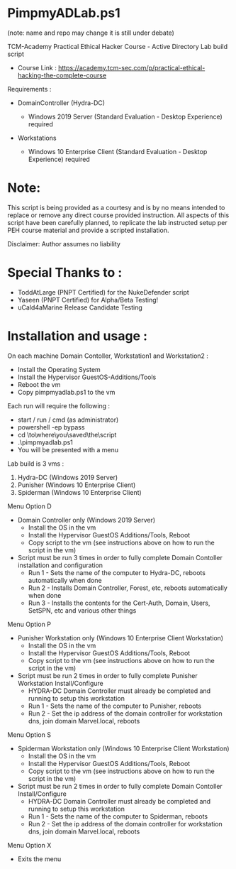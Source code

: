 # PimpmyADLab.ps1 
  (note: name and repo may change it is still under debate)

TCM-Academy Practical Ethical Hacker Course - Active Directory Lab build script
- Course Link : https://academy.tcm-sec.com/p/practical-ethical-hacking-the-complete-course

Requirements : 
- DomainController (Hydra-DC)
    - Windows 2019 Server (Standard Evaluation - Desktop Experience) required
 
- Workstations
    - Windows 10 Enterprise Client (Standard Evaluation - Desktop Experience) required

# Note: 
 This script is being provided as a courtesy and is by no means intended to replace 
 or remove any direct course provided instruction. All aspects of this script have 
 been carefully planned, to replicate the lab instructed setup per PEH course material
 and provide a scripted installation.

 Disclaimer: Author assumes no liability
 
# Special Thanks to :
  - ToddAtLarge (PNPT Certified) for the NukeDefender script 
  - Yaseen (PNPT Certified) for Alpha/Beta Testing!
  - uCald4aMarine Release Candidate Testing

# Installation and usage : 
 On each machine Domain Contoller, Workstation1 and Workstation2 : 
 - Install the Operating System
 - Install the Hypervisor GuestOS-Additions/Tools
 - Reboot the vm
 - Copy pimpmyadlab.ps1 to the vm
  
Each run will require the following :
- start / run / cmd (as administrator)
- powershell -ep bypass 
- cd \to\where\you\saved\the\script
- .\pimpmyadlab.ps1
- You will be presented with a menu

 Lab build is 3 vms :
 1. Hydra-DC  (Windows 2019 Server) 
 2. Punisher  (Windows 10 Enterprise Client)
 3. Spiderman (Windows 10 Enterprise Client)

Menu Option D 
- Domain Controller only (Windows 2019 Server)
  - Install the OS in the vm 
  - Install the Hypervisor GuestOS Additions/Tools, Reboot
  - Copy script to the vm (see instructions above on how to run the script in the vm)
- Script must be run 3 times in order to fully complete Domain Contoller installation and configuration
  - Run 1 - Sets the name of the computer to Hydra-DC, reboots automatically when done
  - Run 2 - Installs Domain Controller, Forest, etc, reboots automatically when done
  - Run 3 - Installs the contents for the Cert-Auth, Domain, Users, SetSPN, etc and various other things

Menu Option P 
- Punisher Workstation only (Windows 10 Enterprise Client Workstation)
  - Install the OS in the vm 
  - Install the Hypervisor GuestOS Additions/Tools, Reboot
  - Copy script to the vm (see instructions above on how to run the script in the vm)
- Script must be run 2 times in order to fully complete Punisher Workstation Install/Configure
  - HYDRA-DC Domain Controller must already be completed and running to setup this workstation
  - Run 1 - Sets the name of the computer to Punisher, reboots 
  - Run 2 - Set the ip address of the domain controller for workstation dns, join domain Marvel.local, reboots

Menu Option S 
- Spiderman Workstation only (Windows 10 Enterprise Client Workstation)
  - Install the OS in the vm 
  - Install the Hypervisor GuestOS Additions/Tools, Reboot
  - Copy script to the vm (see instructions above on how to run the script in the vm)
- Script must be run 2 times in order to fully complete Domain Contoller Install/Configure
  - HYDRA-DC Domain Controller must already be completed and running to setup this workstation
  - Run 1 - Sets the name of the computer to Spiderman, reboots
  - Run 2 - Set the ip address of the domain controller for workstation dns, join domain Marvel.local, reboots

 Menu Option X  
 - Exits the menu 

